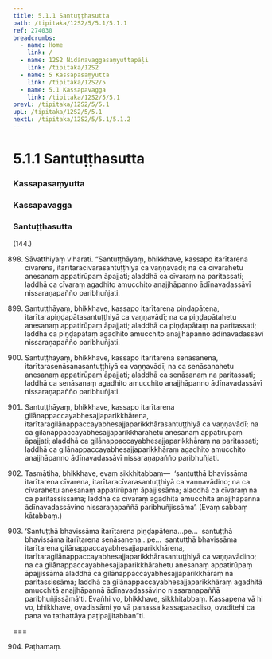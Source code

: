 ```yaml
---
title: 5.1.1 Santuṭṭhasutta
path: /tipitaka/12S2/5/5.1/5.1.1
ref: 274030
breadcrumbs:
  - name: Home
    link: /
  - name: 12S2 Nidānavaggasaṃyuttapāḷi
    link: /tipitaka/12S2
  - name: 5 Kassapasaṃyutta
    link: /tipitaka/12S2/5
  - name: 5.1 Kassapavagga
    link: /tipitaka/12S2/5/5.1
prevL: /tipitaka/12S2/5/5.1
upL: /tipitaka/12S2/5/5.1
nextL: /tipitaka/12S2/5/5.1/5.1.2
---
```


# 5.1.1 Santuṭṭhasutta

### Kassapasaṃyutta

### Kassapavagga

### Santuṭṭhasutta

(144.)

898. Sāvatthiyaṃ viharati. “Santuṭṭhāyaṃ, bhikkhave, kassapo itarītarena cīvarena, itarītaracīvarasantuṭṭhiyā ca vaṇṇavādī; na ca cīvarahetu anesanaṃ appatirūpaṃ āpajjati; aladdhā ca cīvaraṃ na paritassati; laddhā ca cīvaraṃ agadhito amucchito anajjhāpanno ādīnavadassāvī nissaraṇapañño paribhuñjati.

899. Santuṭṭhāyaṃ, bhikkhave, kassapo itarītarena piṇḍapātena, itarītarapiṇḍapātasantuṭṭhiyā ca vaṇṇavādī; na ca piṇḍapātahetu anesanaṃ appatirūpaṃ āpajjati; aladdhā ca piṇḍapātaṃ na paritassati; laddhā ca piṇḍapātaṃ agadhito amucchito anajjhāpanno ādīnavadassāvī nissaraṇapañño paribhuñjati.

900. Santuṭṭhāyaṃ, bhikkhave, kassapo itarītarena senāsanena, itarītarasenāsanasantuṭṭhiyā ca vaṇṇavādī; na ca senāsanahetu anesanaṃ appatirūpaṃ āpajjati; aladdhā ca senāsanaṃ na paritassati; laddhā ca senāsanaṃ agadhito amucchito anajjhāpanno ādīnavadassāvī nissaraṇapañño paribhuñjati.

901. Santuṭṭhāyaṃ, bhikkhave, kassapo itarītarena gilānappaccayabhesajjaparikkhārena, itarītaragilānappaccayabhesajjaparikkhārasantuṭṭhiyā ca vaṇṇavādī; na ca gilānappaccayabhesajjaparikkhārahetu anesanaṃ appatirūpaṃ āpajjati; aladdhā ca gilānappaccayabhesajjaparikkhāraṃ na paritassati; laddhā ca gilānappaccayabhesajjaparikkhāraṃ agadhito amucchito anajjhāpanno ādīnavadassāvī nissaraṇapañño paribhuñjati.

902. Tasmātiha, bhikkhave, evaṃ sikkhitabbaṃ—  ‘santuṭṭhā bhavissāma itarītarena cīvarena, itarītaracīvarasantuṭṭhiyā ca vaṇṇavādino; na ca cīvarahetu anesanaṃ appatirūpaṃ āpajjissāma; aladdhā ca cīvaraṃ na ca paritassissāma; laddhā ca cīvaraṃ agadhitā amucchitā anajjhāpannā ādīnavadassāvino nissaraṇapaññā paribhuñjissāma’. (Evaṃ sabbaṃ kātabbaṃ.)

903. ‘Santuṭṭhā bhavissāma itarītarena piṇḍapātena…pe…  santuṭṭhā bhavissāma itarītarena senāsanena…pe…  santuṭṭhā bhavissāma itarītarena gilānappaccayabhesajjaparikkhārena, itarītaragilānappaccayabhesajjaparikkhārasantuṭṭhiyā ca vaṇṇavādino; na ca gilānappaccayabhesajjaparikkhārahetu anesanaṃ appatirūpaṃ āpajjissāma aladdhā ca gilānappaccayabhesajjaparikkhāraṃ na paritassissāma; laddhā ca gilānappaccayabhesajjaparikkhāraṃ agadhitā amucchitā anajjhāpannā ādīnavadassāvino nissaraṇapaññā paribhuñjissāmā’ti. Evañhi vo, bhikkhave, sikkhitabbaṃ. Kassapena vā hi vo, bhikkhave, ovadissāmi yo vā panassa kassapasadiso, ovaditehi ca pana vo tathattāya paṭipajjitabban”ti.

===

904. Paṭhamaṃ.




